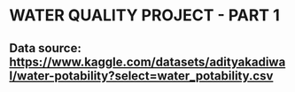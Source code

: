 # WATER QUALITY PROJECT - PART 1

## Data source: https://www.kaggle.com/datasets/adityakadiwal/water-potability?select=water_potability.csv
